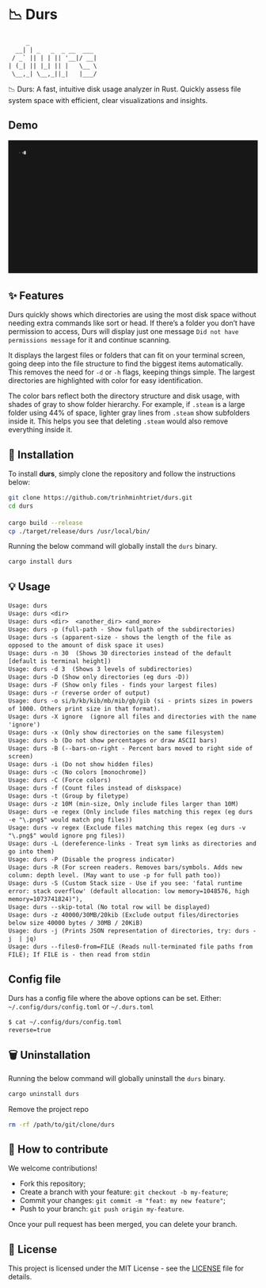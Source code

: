 # 📉 Durs

```text
     _
  __| | _   _  _ __  ___
 / _` || | | || '__|/ __|
| (_| || |_| || |   \__ \
 \__,_| \__,_||_|   |___/
```

📉 Durs: A fast, intuitive disk usage analyzer in Rust. Quickly assess file system space with efficient, clear visualizations and insights.

## Demo

![durs](media/demo.gif)

## ✨ Features

Durs quickly shows which directories are using the most disk space without needing extra commands like sort or head. If there’s a folder you don’t have permission to access, Durs will display just one message `Did not have permissions message` for it and continue scanning.

It displays the largest files or folders that can fit on your terminal screen, going deep into the file structure to find the biggest items automatically. This removes the need for `-d` or `-h` flags, keeping things simple. The largest directories are highlighted with color for easy identification.

The color bars reflect both the directory structure and disk usage, with shades of gray to show folder hierarchy. For example, if `.steam` is a large folder using 44% of space, lighter gray lines from `.steam` show subfolders inside it. This helps you see that deleting `.steam` would also remove everything inside it.

## 🚀 Installation

To install **durs**, simply clone the repository and follow the instructions below:

```bash
git clone https://github.com/trinhminhtriet/durs.git
cd durs

cargo build --release
cp ./target/release/durs /usr/local/bin/
```

Running the below command will globally install the `durs` binary.

```bash
cargo install durs
```

## 💡 Usage

```
Usage: durs
Usage: durs <dir>
Usage: durs <dir>  <another_dir> <and_more>
Usage: durs -p (full-path - Show fullpath of the subdirectories)
Usage: durs -s (apparent-size - shows the length of the file as opposed to the amount of disk space it uses)
Usage: durs -n 30  (Shows 30 directories instead of the default [default is terminal height])
Usage: durs -d 3  (Shows 3 levels of subdirectories)
Usage: durs -D (Show only directories (eg durs -D))
Usage: durs -F (Show only files - finds your largest files)
Usage: durs -r (reverse order of output)
Usage: durs -o si/b/kb/kib/mb/mib/gb/gib (si - prints sizes in powers of 1000. Others print size in that format).
Usage: durs -X ignore  (ignore all files and directories with the name 'ignore')
Usage: durs -x (Only show directories on the same filesystem)
Usage: durs -b (Do not show percentages or draw ASCII bars)
Usage: durs -B (--bars-on-right - Percent bars moved to right side of screen)
Usage: durs -i (Do not show hidden files)
Usage: durs -c (No colors [monochrome])
Usage: durs -C (Force colors)
Usage: durs -f (Count files instead of diskspace)
Usage: durs -t (Group by filetype)
Usage: durs -z 10M (min-size, Only include files larger than 10M)
Usage: durs -e regex (Only include files matching this regex (eg durs -e "\.png$" would match png files))
Usage: durs -v regex (Exclude files matching this regex (eg durs -v "\.png$" would ignore png files))
Usage: durs -L (dereference-links - Treat sym links as directories and go into them)
Usage: durs -P (Disable the progress indicator)
Usage: durs -R (For screen readers. Removes bars/symbols. Adds new column: depth level. (May want to use -p for full path too))
Usage: durs -S (Custom Stack size - Use if you see: 'fatal runtime error: stack overflow' (default allocation: low memory=1048576, high memory=1073741824)"),
Usage: durs --skip-total (No total row will be displayed)
Usage: durs -z 40000/30MB/20kib (Exclude output files/directories below size 40000 bytes / 30MB / 20KiB)
Usage: durs -j (Prints JSON representation of directories, try: durs -j  | jq)
Usage: durs --files0-from=FILE (Reads null-terminated file paths from FILE); If FILE is - then read from stdin
```

## Config file

Durs has a config file where the above options can be set.
Either: `~/.config/durs/config.toml` or `~/.durs.toml`

```
$ cat ~/.config/durs/config.toml
reverse=true
```

## 🗑️ Uninstallation

Running the below command will globally uninstall the `durs` binary.

```bash
cargo uninstall durs
```

Remove the project repo

```bash
rm -rf /path/to/git/clone/durs
```

## 🤝 How to contribute

We welcome contributions!

- Fork this repository;
- Create a branch with your feature: `git checkout -b my-feature`;
- Commit your changes: `git commit -m "feat: my new feature"`;
- Push to your branch: `git push origin my-feature`.

Once your pull request has been merged, you can delete your branch.

## 📝 License

This project is licensed under the MIT License - see the [LICENSE](LICENSE) file for details.
